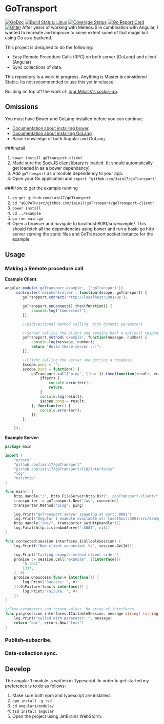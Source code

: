 # GoTransport
[![GoDoc](https://godoc.org/github.com/iain17/goTransport?status.svg)](https://godoc.org/github.com/iain17/goTransport)
[![Build Status: Linux](https://travis-ci.org/iain17/goTransport.svg?branch=master)](https://travis-ci.org/iain17/goTransport)
[![Coverage Status](https://codecov.io/gh/iain17/goTransport/branch/master/graph/badge.svg)](https://codecov.io/gh/iain17/goTransport)
[![Go Report Card](https://goreportcard.com/badge/github.com/iain17/goTransport?v=1)](https://goreportcard.com/report/github.com/iain17/goTransport)
[![Gitter](https://badges.gitter.im/join_chat.svg)](https://gitter.im/iain17/goTransport)
After years of working with MeteorJS in combination with Angular, I wanted to recreate and improve to some extent some of that magic but using Go as a backend.

This project is designed to do the following:
- Easy Remote Procedure Calls (RPC) on both server (GoLang) and client (Angular)
- Sync collections of data.

This repository is a work in progress. Anything is Master is considered Stable. Its not recommended to use this yet in release.

Building on top off the work of: [Igor Mihalik's sockjs-go](https://github.com/igm/sockjs-go).

## Omissions
You must have Bower and GoLang installed before you can continue.
- [Documentation about installing bower](https://bower.io/#install-bower)
- [Documentation about installing GoLang](https://golang.org/doc/install)
- Basic knowledge of both Angular and GoLang.

###Install
1. `bower install goTransport-client`
2. Made sure the [SockJS client library](https://github.com/sockjs/sockjs-client) is loaded. (It should automatically get loaded in as a bower dependency)
3. Add `goTransport` as a module dependency to your app.
4. Open your Go application and `import "github.com/iain17/goTransport"`

###How to get the example running
1. `go get github.com/iain17/goTransport`
2. `cd "$GOPATH/src/github.com/iain17/goTransport/goTransport-client"`
2. `bower install`
3. `cd ../example`
4. `go run main.go`
5. Open a browser and navigate to localhost:8081/src/example/.
This should fetch all the dependencies using bower and run a basic go http server serving the static files and GoTransport socket instance for the example.

## Usage
### Making a Remote procedure call
**Example Client:**
```javascript
angular.module('goTransport-example', ['goTransport'])
	.controller('mainController', function($scope, goTransport) {
		goTransport.connect('http://localhost:8081/ws');

		goTransport.onConnect().then(function() {
			console.log('Connected!');
		});

		//Bidirectional method calling. With dynamic parameters

		//Server calling the client and sending back a optional response.
		goTransport.method('example', function(message, number) {
			console.log(message, number);
			return "Hello there server :-)";
		});

		//Client calling the server and getting a response.
		$scope.pong = '';
		$scope.ping = function() {
			goTransport.call('ping', ['hai']).then(function(result, err) {
				if(err) {
					console.error(err);
					return;
				}
				console.log(result);
				$scope.pong = result;
			}, function(err) {
				console.error(err);
			});
		};

	});
```
**Example Server:**
```go
package main

import (
	"errors"
	"github.com/iain17/goTransport"
	"github.com/iain17/goTransport/lib/interfaces"
	"log"
	"net/http"
)

func main() {
	http.Handle("/", http.FileServer(http.Dir("../goTransport-client/")))
	transporter := goTransport.New("/ws", connected)
	transporter.Method("ping", ping)

	log.Print("goTransport server spawning at port: 8081")
	log.Print("Angular 1 example available at: localhost:8081/src/example/")
	http.Handle("/ws/", transporter.GetHttpHandler())
	log.Fatal(http.ListenAndServe(":8081", nil))
}

func connected(session interfaces.ICallableSession) {
	log.Printf("New client connected: %s", session.GetId())

	log.Print("Calling example method client side.")
	promise := session.Call("example", []interface{}{
		"A test",
		1337,
	}, 0)
	promise.OnSuccess(func(v interface{}) {
		log.Print("Success: ", v)
	}).OnFailure(func(v interface{}) {
		log.Print("Failure: ", v)
	})
}

//Free parameters and return values. No array of interfaces.
func ping(session interfaces.ICallableSession, message string) (string, error) {
	log.Print("called with parameter: ", message)
	return "bar", errors.New("test")
}

```

### Publish–subscribe.

### Data-collection sync.

## Develop
The angular 1 module is written in Typescript. In order to get started my preference is to do as follows:
1. Make sure both npm and typescript are installed.
2. `npm install -g tsd`
3. `cd angular1/module/`
4. `tsd install angular`
5. Open the project using JetBrains WebStorm.
